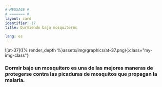 ```yaml
---
# MESSAGE #
# ======= #
layout: card
identifier: 17
title: Durmiendo bajo mosquiteros

lang: es
---
```


![at-37]({% render_depth %}assets/img/graphics/at-37.png){:class="my-img-class"}

### Dormir bajo un mosquitero es una de las mejores maneras de protegerse contra las picaduras de mosquitos que propagan la malaria.
